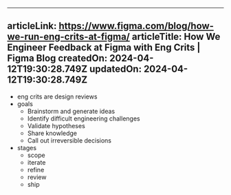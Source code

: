 -----------------------
articleLink: https://www.figma.com/blog/how-we-run-eng-crits-at-figma/
articleTitle: How We Engineer Feedback at Figma with Eng Crits  | Figma Blog
createdOn: 2024-04-12T19:30:28.749Z
updatedOn: 2024-04-12T19:30:28.749Z
-----------------------

- eng crits are design reviews
- goals
  - Brainstorm and generate ideas
  - Identify difficult engineering challenges
  - Validate hypotheses
  - Share knowledge
  - Call out irreversible decisions
- stages
  - scope
  - iterate
  - refine
  - review
  - ship